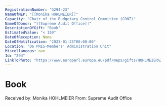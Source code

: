 ```yaml
---
RegistrationNumber: "G294-23"
NameOfMEP: "[[Monika HOHLMEIER]]"
Capacity: "Chair of the Budgetary Control Committee (CONT)"
NameOfDonor: "[[Supreme Audit Office]]"
DescriptionOfGift: "Book"
EstimatedValue: "< 150"
DateOfReception: None
DateOfNotification: "2023-01-25T00:00:00"
Location: "DG PRES-Members' Administration Unit"
Miscellaneous: nan
Id: "294"
LinkToPhoto: "https://www.europarl.europa.eu/pdf/meps/gifts/HOHLMEIER%20Monika_G294-23_1675239944668.jpg#"
---
```


# Book

Received by: Monika HOHLMEIER
From: Supreme Audit Office
